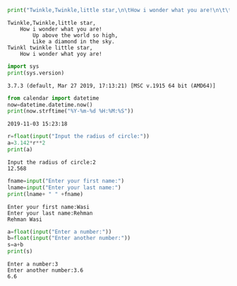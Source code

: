 

```python
print("Twinkle,Twinkle,little star,\n\tHow i wonder what you are!\n\t\tUp above the world so high,\n\t\tLike a diamond in the sky.\nTwinkl twinkle little star,\n\tHow i wonder what yoy are!")
```

    Twinkle,Twinkle,little star,
    	How i wonder what you are!
    		Up above the world so high,
    		Like a diamond in the sky.
    Twinkl twinkle little star,
    	How i wonder what yoy are!
    


```python
import sys
print(sys.version)
```

    3.7.3 (default, Mar 27 2019, 17:13:21) [MSC v.1915 64 bit (AMD64)]
    


```python
from calendar import datetime
now=datetime.datetime.now()
print(now.strftime("%Y-%m-%d %H:%M:%S"))
```

    2019-11-03 15:23:18
    


```python
r=float(input("Input the radius of circle:"))
a=3.142*r**2
print(a)
```

    Input the radius of circle:2
    12.568
    


```python
fname=input("Enter your first name:")
lname=input("Enter your last name:")
print(lname+ " " +fname)
```

    Enter your first name:Wasi
    Enter your last name:Rehman
    Rehman Wasi
    


```python
a=float(input("Enter a number:"))
b=float(input("Enter another number:"))
s=a+b
print(s)
```

    Enter a number:3
    Enter another number:3.6
    6.6
    


```python

```
